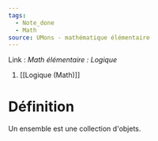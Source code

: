 ```yaml
---
tags:
  - Note_done
  - Math
source: UMons - mathématique élémentaire
---
```


Link : 
_Math élémentaire : Logique_
1. [[Logique (Math)]]

# Définition
Un ensemble est une collection d'objets.
